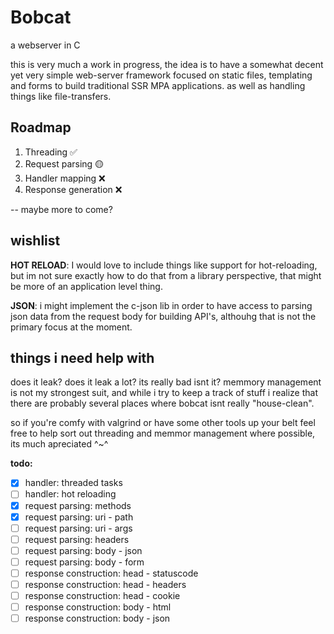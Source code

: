 # Bobcat
a webserver in C

this is very much a work in progress, the idea is to have a
somewhat decent yet very simple web-server framework focused on
static files, templating and forms to build traditional 
SSR MPA applications. as well as handling things like file-transfers.

## Roadmap
1. Threading ✅
2. Request parsing 🟡
3. Handler mapping ❌
4. Response generation ❌

-- maybe more to come?

## wishlist
**HOT RELOAD**: I would love to include things like support for 
hot-reloading, but im not sure exactly how to do that from a library 
perspective, that might be more of an application level thing.

**JSON**: i might implement the c-json lib in order to have access
to parsing json data from the request body for building API's, althouhg
that is not the primary focus at the moment.

## things i need help with
does it leak? does it leak a lot?
its really bad isnt it? memmory management is not my strongest suit,
and while i try to keep a track of stuff i realize that there are 
probably several places where bobcat isnt really "house-clean".

so if you're comfy with valgrind or have some other tools up your belt 
feel free to help sort out threading and memmor management where 
possible, its much apreciated ^~^

**todo:**
- [x] handler: threaded tasks
- [ ] handler: hot reloading
- [x] request parsing: methods
- [x] request parsing: uri - path
- [ ] request parsing: uri - args
- [ ] request parsing: headers
- [ ] request parsing: body - json
- [ ] request parsing: body - form
- [ ] response construction: head - statuscode
- [ ] response construction: head - headers
- [ ] response construction: head - cookie
- [ ] response construction: body - html
- [ ] response construction: body - json
